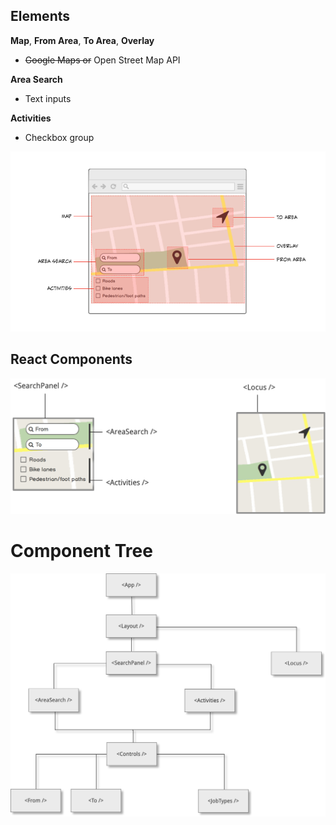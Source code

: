 Elements
---


**Map**, 
 **From Area**, 
 **To Area**,
**Overlay**
- ~~Google Maps or~~ Open Street Map API

**Area Search**
- Text inputs

**Activities**
- Checkbox group


![](assets/20190131120941.png)

React Components
---

![](assets/20190131120943.png)

Component Tree
===

![](assets/20190131120942.png)
